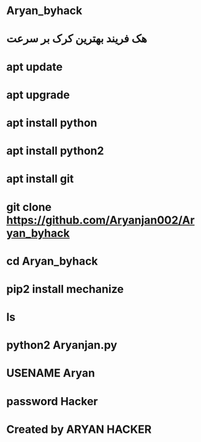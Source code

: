 # Aryan_byhack
# هک فریند بهترین کرک بر سرعت 

# apt update 
# apt upgrade 
# apt install python 
# apt install python2 
# apt install git 
# git clone https://github.com/Aryanjan002/Aryan_byhack
# cd Aryan_byhack
# pip2 install mechanize
# ls
# python2 Aryanjan.py
# USENAME Aryan 
# password Hacker 

# Created by ARYAN HACKER 
